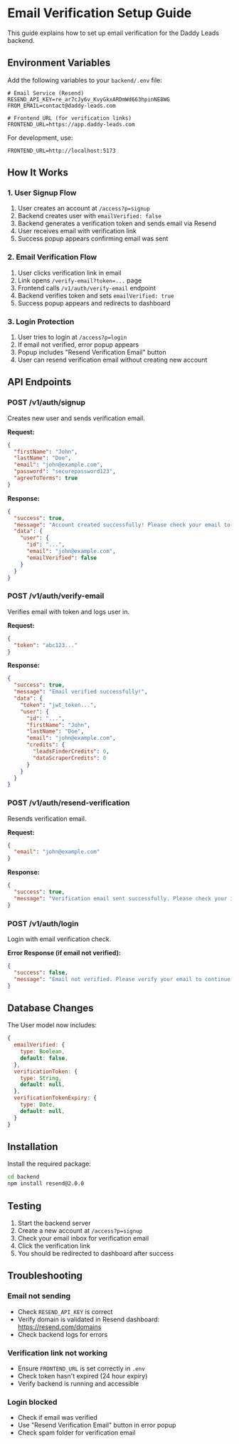 # Email Verification Setup Guide

This guide explains how to set up email verification for the Daddy Leads backend.

## Environment Variables

Add the following variables to your `backend/.env` file:

```env
# Email Service (Resend)
RESEND_API_KEY=re_ar7cJy6v_KvyGkxARDmWd663hpinNE8WG
FROM_EMAIL=contact@daddy-leads.com

# Frontend URL (for verification links)
FRONTEND_URL=https://app.daddy-leads.com
```

For development, use:
```env
FRONTEND_URL=http://localhost:5173
```

## How It Works

### 1. User Signup Flow
1. User creates an account at `/access?p=signup`
2. Backend creates user with `emailVerified: false`
3. Backend generates a verification token and sends email via Resend
4. User receives email with verification link
5. Success popup appears confirming email was sent

### 2. Email Verification Flow
1. User clicks verification link in email
2. Link opens `/verify-email?token=...` page
3. Frontend calls `/v1/auth/verify-email` endpoint
4. Backend verifies token and sets `emailVerified: true`
5. Success popup appears and redirects to dashboard

### 3. Login Protection
1. User tries to login at `/access?p=login`
2. If email not verified, error popup appears
3. Popup includes "Resend Verification Email" button
4. User can resend verification email without creating new account

## API Endpoints

### POST /v1/auth/signup
Creates new user and sends verification email.

**Request:**
```json
{
  "firstName": "John",
  "lastName": "Doe",
  "email": "john@example.com",
  "password": "securepassword123",
  "agreeToTerms": true
}
```

**Response:**
```json
{
  "success": true,
  "message": "Account created successfully! Please check your email to verify your account.",
  "data": {
    "user": {
      "id": "...",
      "email": "john@example.com",
      "emailVerified": false
    }
  }
}
```

### POST /v1/auth/verify-email
Verifies email with token and logs user in.

**Request:**
```json
{
  "token": "abc123..."
}
```

**Response:**
```json
{
  "success": true,
  "message": "Email verified successfully!",
  "data": {
    "token": "jwt_token...",
    "user": {
      "id": "...",
      "firstName": "John",
      "lastName": "Doe",
      "email": "john@example.com",
      "credits": {
        "leadsFinderCredits": 0,
        "dataScraperCredits": 0
      }
    }
  }
}
```

### POST /v1/auth/resend-verification
Resends verification email.

**Request:**
```json
{
  "email": "john@example.com"
}
```

**Response:**
```json
{
  "success": true,
  "message": "Verification email sent successfully. Please check your inbox."
}
```

### POST /v1/auth/login
Login with email verification check.

**Error Response (if email not verified):**
```json
{
  "success": false,
  "message": "Email not verified. Please verify your email to continue."
}
```

## Database Changes

The User model now includes:

```javascript
{
  emailVerified: {
    type: Boolean,
    default: false,
  },
  verificationToken: {
    type: String,
    default: null,
  },
  verificationTokenExpiry: {
    type: Date,
    default: null,
  }
}
```

## Installation

Install the required package:

```bash
cd backend
npm install resend@2.0.0
```

## Testing

1. Start the backend server
2. Create a new account at `/access?p=signup`
3. Check your email inbox for verification email
4. Click the verification link
5. You should be redirected to dashboard after success

## Troubleshooting

### Email not sending
- Check `RESEND_API_KEY` is correct
- Verify domain is validated in Resend dashboard: https://resend.com/domains
- Check backend logs for errors

### Verification link not working
- Ensure `FRONTEND_URL` is set correctly in `.env`
- Check token hasn't expired (24 hour expiry)
- Verify backend is running and accessible

### Login blocked
- Check if email was verified
- Use "Resend Verification Email" button in error popup
- Check spam folder for verification email
